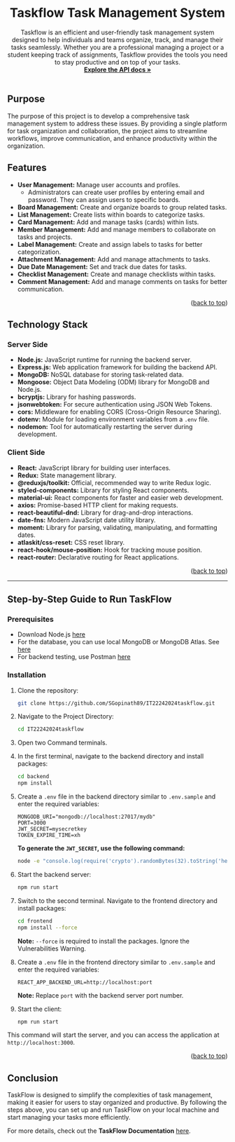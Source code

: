 <a name="readme-top"></a>
<div align="center">
  <h1 align="center">Taskflow Task Management System</h1>

  <p align="center">
Taskflow is an efficient and user-friendly task management system designed to help individuals and teams organize, track, and manage their tasks seamlessly. Whether you are a professional managing a project or a student keeping track of assignments, Taskflow provides the tools you need to stay productive and on top of your tasks.
    <br />
    <a href="https://documenter.getpostman.com/view/34110602/2sA3XJkQ2z"><strong>Explore the API docs »</strong></a>
    <br />
    <br />
  <!--<a href="https://github.com/othneildrew/Best-README-Template">View Demo</a> -->
    
  </p>
</div>

<!-- TABLE OF CONTENTS 
<details>
  <summary>Table of Contents</summary>
  <ol>
    <li><a href="##Purpose">Purpose</a></li>
    <li> <a href="#Features">Features</a></li>
    <li>
      <a href="#Technology Stack">Technology Stack</a>
      <ul>
        <li><a href="#Server Side">Server Side</a></li>
        <li><a href="#Client Side">Client Side</a></li>
      </ul>
    </li>
    <li><a href="#Step-by-Step Guide to Run TaskFlow">Step-by-Step Guide to Run TaskFlow</a></li>
    <ul>
        <li><a href="#Prerequisites">Prerequisites</a></li>
        <li><a href="#Installation">Installation</a></li>
    </ul>
    <li><a href="#roadmap">Roadmap</a></li>
    <li><a href="#contributing">Contributing</a></li>
    <li><a href="#license">License</a></li>
    <li><a href="#contact">Contact</a></li>
    <li><a href="#acknowledgments">Acknowledgments</a></li>
  </ol>
</details>
-->
## Purpose

The purpose of this project is to develop a comprehensive task management system to address these issues. By providing a single platform for task organization and collaboration, the project aims to streamline workflows, improve communication, and enhance productivity within the organization.

## Features

- **User Management:** Manage user accounts and profiles.
  - Administrators can create user profiles by entering email and password. They can assign users to specific boards.
- **Board Management:** Create and organize boards to group related tasks.
- **List Management:** Create lists within boards to categorize tasks.
- **Card Management:** Add and manage tasks (cards) within lists.
- **Member Management:** Add and manage members to collaborate on tasks and projects.
- **Label Management:** Create and assign labels to tasks for better categorization.
- **Attachment Management:** Add and manage attachments to tasks.
- **Due Date Management:** Set and track due dates for tasks.
- **Checklist Management:** Create and manage checklists within tasks.
- **Comment Management:** Add and manage comments on tasks for better communication.

<p align="right">(<a href="#readme-top">back to top</a>)</p>

## Technology Stack

### Server Side

- **Node.js:** JavaScript runtime for running the backend server.
- **Express.js:** Web application framework for building the backend API.
- **MongoDB:** NoSQL database for storing task-related data.
- **Mongoose:** Object Data Modeling (ODM) library for MongoDB and Node.js.
- **bcryptjs:** Library for hashing passwords.
- **jsonwebtoken:** For secure authentication using JSON Web Tokens.
- **cors:** Middleware for enabling CORS (Cross-Origin Resource Sharing).
- **dotenv:** Module for loading environment variables from a `.env` file.
- **nodemon:** Tool for automatically restarting the server during development.

### Client Side

- **React:** JavaScript library for building user interfaces.
- **Redux:** State management library.
- **@reduxjs/toolkit:** Official, recommended way to write Redux logic.
- **styled-components:** Library for styling React components.
- **material-ui:** React components for faster and easier web development.
- **axios:** Promise-based HTTP client for making requests.
- **react-beautiful-dnd:** Library for drag-and-drop interactions.
- **date-fns:** Modern JavaScript date utility library.
- **moment:** Library for parsing, validating, manipulating, and formatting dates.
- **atlaskit/css-reset:** CSS reset library.
- **react-hook/mouse-position:** Hook for tracking mouse position.
- **react-router:** Declarative routing for React applications.

<p align="right">(<a href="#readme-top">back to top</a>)</p>

---

## Step-by-Step Guide to Run TaskFlow

### Prerequisites

- Download Node.js [here](https://nodejs.org/en/download/)
- For the database, you can use local MongoDB or MongoDB Atlas. See [here](https://www.mongodb.com/)
- For backend testing, use Postman [here](https://www.postman.com/downloads/)

### Installation

1. Clone the repository:

    ```sh
    git clone https://github.com/SGopinath89/IT22242024taskflow.git
    ```

2. Navigate to the Project Directory:

    ```sh
    cd IT22242024taskflow
    ```

3. Open two Command terminals.

4. In the first terminal, navigate to the backend directory and install packages:

    ```sh
    cd backend
    npm install
    ```

5. Create a `.env` file in the backend directory similar to `.env.sample` and enter the required variables:

    ```env
    MONGODB_URI="mongodb://localhost:27017/mydb"
    PORT=3000
    JWT_SECRET=mysecretkey
    TOKEN_EXPIRE_TIME=xh
    ```

    **To generate the `JWT_SECRET`, use the following command:**

    ```sh
    node -e "console.log(require('crypto').randomBytes(32).toString('hex'))"
    ```

6. Start the backend server:

    ```sh
    npm run start
    ```

7. Switch to the second terminal. Navigate to the frontend directory and install packages:

    ```sh
    cd frontend
    npm install --force
    ```

    **Note:** `--force` is required to install the packages. Ignore the Vulnerabilities Warning.

8. Create a `.env` file in the frontend directory similar to `.env.sample` and enter the required variables:

    ```env
    REACT_APP_BACKEND_URL=http://localhost:port
    ```

    **Note:** Replace `port` with the backend server port number.

9. Start the client:

    ```sh
    npm run start
    ```

This command will start the server, and you can access the application at `http://localhost:3000`.

<p align="right">(<a href="#readme-top">back to top</a>)</p>

## Conclusion

TaskFlow is designed to simplify the complexities of task management, making it easier for users to stay organized and productive. By following the steps above, you can set up and run TaskFlow on your local machine and start managing your tasks more efficiently.

For more details, check out the **TaskFlow Documentation** [here](https://documenter.getpostman.com/view/34110602/2sA3XJkQ2z).
